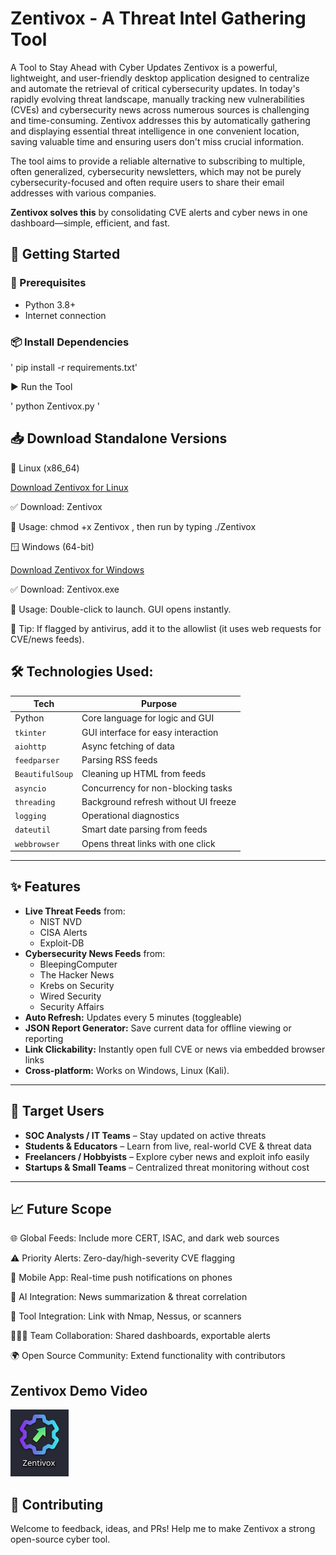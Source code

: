 # Zentivox - A Threat Intel Gathering Tool

A Tool to Stay Ahead with Cyber Updates
Zentivox is a powerful, lightweight, and user-friendly desktop application designed to centralize and automate the retrieval of critical cybersecurity updates. In today's rapidly evolving threat landscape, manually tracking new vulnerabilities (CVEs) and cybersecurity news across numerous sources is challenging and time-consuming. Zentivox addresses this by automatically gathering and displaying essential threat intelligence in one convenient location, saving valuable time and ensuring users don't miss crucial information.

The tool aims to provide a reliable alternative to subscribing to multiple, often generalized, cybersecurity newsletters, which may not be purely cybersecurity-focused and often require users to share their email addresses with various companies.

**Zentivox solves this** by consolidating CVE alerts and cyber news in one dashboard—simple, efficient, and fast.

## 🚀 Getting Started

### 🔧 Prerequisites
- Python 3.8+
- Internet connection

### 📦 Install Dependencies

' pip install -r requirements.txt' 

▶️ Run the Tool

' python Zentivox.py '

## 📥 Download Standalone Versions

🐧 Linux (x86_64)

   [Download Zentivox for Linux](https://github.com/abbushadshaikh/Zentivox-Threat_Intel_Gathering/releases/download/v1.0.0/Zentivox)

   ✅ Download: Zentivox

   🧾 Usage:
       chmod +x Zentivox , then run by typing ./Zentivox
       
🪟 Windows (64-bit)

   [Download Zentivox for Windows](https://github.com/abbushadshaikh/Zentivox-Threat_Intel_Gathering/releases/download/v1.0.0/Zentivox.exe)

   ✅ Download: Zentivox.exe

   🧾 Usage: Double-click to launch. GUI opens instantly.

   🔐 Tip: If flagged by antivirus, add it to the allowlist (it uses web requests for CVE/news feeds).


## 🛠️ Technologies Used:

| Tech              | Purpose                                      |
|------------------|----------------------------------------------|
| Python           | Core language for logic and GUI              |
| `tkinter`        | GUI interface for easy interaction           |
| `aiohttp`        | Async fetching of data                       |
| `feedparser`     | Parsing RSS feeds                            |
| `BeautifulSoup`  | Cleaning up HTML from feeds                  |
| `asyncio`        | Concurrency for non-blocking tasks           |
| `threading`      | Background refresh without UI freeze         |
| `logging`        | Operational diagnostics                      |
| `dateutil`       | Smart date parsing from feeds                |
| `webbrowser`     | Opens threat links with one click            |

---

## ✨ Features

- **Live Threat Feeds** from:
  - NIST NVD
  - CISA Alerts
  - Exploit-DB
- **Cybersecurity News Feeds** from:
  - BleepingComputer
  - The Hacker News
  - Krebs on Security
  - Wired Security
  - Security Affairs
- **Auto Refresh:** Updates every 5 minutes (toggleable)
- **JSON Report Generator:** Save current data for offline viewing or reporting
- **Link Clickability:** Instantly open full CVE or news via embedded browser links
- **Cross-platform:** Works on Windows, Linux (Kali).
---


## 👤 Target Users

- **SOC Analysts / IT Teams** – Stay updated on active threats
- **Students & Educators** – Learn from live, real-world CVE & threat data
- **Freelancers / Hobbyists** – Explore cyber news and exploit info easily
- **Startups & Small Teams** – Centralized threat monitoring without cost

---


## 📈 Future Scope

🌐 Global Feeds: Include more CERT, ISAC, and dark web sources

⚠️ Priority Alerts: Zero-day/high-severity CVE flagging

📱 Mobile App: Real-time push notifications on phones

🤖 AI Integration: News summarization & threat correlation

🔄 Tool Integration: Link with Nmap, Nessus, or scanners

🧑‍🤝‍🧑 Team Collaboration: Shared dashboards, exportable alerts

🌍 Open Source Community: Extend functionality with contributors

## Zentivox Demo Video

[![Zentivox Demo](Thumbnail.png)](https://youtu.be/RhG7BuKjEtk?si=l_eauKo_ioByM_b9 "Watch the Zentivox Demo")

## 🤝 Contributing

Welcome to feedback, ideas, and PRs! Help me to make Zentivox a strong open-source cyber tool.

